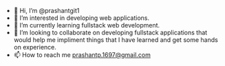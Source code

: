 - 👋 Hi, I’m @prashantgit1
- 👀 I’m interested in developing web applications.
- 🌱 I’m currently learning fullstack web development.
- 💞️ I’m looking to collaborate on developing fullstack applications that would help me impliment things that I have learned and get some hands on experience.
- 📫 How to reach me prashantp.1697@gmail.com

<!---
prashantgit1/prashantgit1 is a ✨ special ✨ repository because its `README.md` (this file) appears on your GitHub profile.
You can click the Preview link to take a look at your changes.
--->
